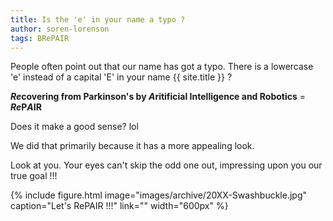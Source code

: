 ```yaml
---
title: Is the 'e' in your name a typo ?
author: soren-lorenson
tags: BRePAIR
---
```


People often point out that our name has got a typo. There is a lowercase 'e' instead of a capital 'E' in your name {{ site.title }} ?

<strong><blue><em>Re</em></blue>covering from <blue>P</blue>arkinson's by <blueinvt><em>A</em></blueinvt>ritificial <blueinvt>I</blueinvt>ntelligence and <blue>R</blue>obotics</strong> = <strong><blue><em>Re</em>P</blue><blueinvt><em>A</em>I</blueinvt><blue>R</blue></strong>

Does it make a good sense? lol

We did that primarily because it has a more appealing look.

Look at you. Your eyes can't skip the odd one out, impressing upon you our true goal !!!

{%
  include figure.html
  image="images/archive/20XX-Swashbuckle.jpg"
  caption="Let's RePAIR !!!"
  link=""
  width="600px"
%}
